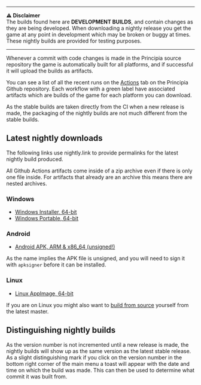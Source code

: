 
---

**⚠️ Disclaimer**
<br>The builds found here are **DEVELOPMENT BUILDS**, and contain changes as they are being developed. When downloading a nightly release you get the game at any point in development which may be broken or buggy at times. These nightly builds are provided for testing purposes.

---

Whenever a commit with code changes is made in the Principia source repository the game is automatically built for all platforms, and if successful it will upload the builds as artifacts.

You can see a list of all the recent runs on the [Actions](https://github.com/Bithack/principia/actions?query=branch%3Amaster) tab on the Principia Github repository. Each workflow with a green label have associated artifacts which are builds of the game for each platform you can download.

As the stable builds are taken directly from the CI when a new release is made, the packaging of the nightly builds are not much different from the stable builds.

## Latest nightly downloads
The following links use nightly.link to provide permalinks for the latest nightly build produced.

All Github Actions artifacts come inside of a zip archive even if there is only one file inside. For artifacts that already are an archive this means there are nested archives.

### Windows
- [Windows Installer, 64-bit](https://nightly.link/Bithack/principia/workflows/windows/master/principia-setup.exe.zip)
- [Windows Portable, 64-bit](https://nightly.link/Bithack/principia/workflows/windows/master/principia-portable.7z.zip)

### Android
- [Android APK, ARM & x86_64 (unsigned!)](https://nightly.link/Bithack/principia/workflows/android/master/principia-release-unsigned.apk.zip)

As the name implies the APK file is unsigned, and you will need to sign it with `apksigner` before it can be installed.

### Linux
- [Linux AppImage, 64-bit](https://nightly.link/Bithack/principia/workflows/linux/master/Principia-x86_64.AppImage.zip)

If you are on Linux you might also want to [build from source](/wiki/Compiling_Principia#linux) yourself from the latest master.

## Distinguishing nightly builds
As the version number is not incremented until a new release is made, the nightly builds will show up as the same version as the latest stable release. As a slight distinguishing mark if you click on the version number in the bottom right corner of the main menu a toast will appear with the date and time on which the build was made. This can then be used to determine what commit it was built from.
